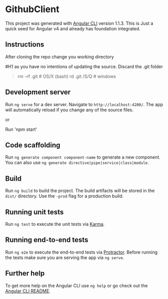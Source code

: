 # GithubClient

This project was generated with [Angular CLI](https://github.com/angular/angular-cli) version 1.1.3.
This is Just a quick seed for Angular v4 and already has foundation integrated.

## Instructions
After cloning the repo change you working directory 

#H1 as you have no intentions of updating the source. Discard the .git folder<br/>
> rm -rf .git  # OS/X (bash)
  rd .git /S/Q # windows


## Development server

Run `ng serve` for a dev server. Navigate to `http://localhost:4200/`. The app will automatically reload if you change any of the source files.

or 

Run 'npm start'

## Code scaffolding

Run `ng generate component component-name` to generate a new component. You can also use `ng generate directive|pipe|service|class|module`.

## Build

Run `ng build` to build the project. The build artifacts will be stored in the `dist/` directory. Use the `-prod` flag for a production build.

## Running unit tests

Run `ng test` to execute the unit tests via [Karma](https://karma-runner.github.io).

## Running end-to-end tests

Run `ng e2e` to execute the end-to-end tests via [Protractor](http://www.protractortest.org/).
Before running the tests make sure you are serving the app via `ng serve`.

## Further help

To get more help on the Angular CLI use `ng help` or go check out the [Angular CLI README](https://github.com/angular/angular-cli/blob/master/README.md).
